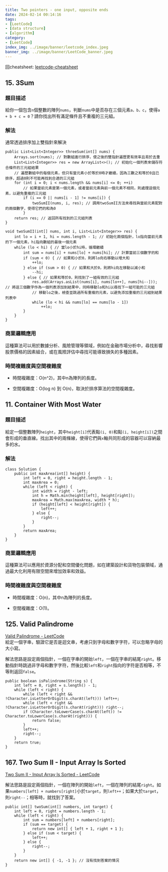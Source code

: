 ```yaml
---
title: Two pointers - one input, opposite ends
date: 2024-02-14 00:14:16
tags:
- [LeetCode]
- [data structure]
- [algorithm]
category:
- [LeetCode]
index_img: ../image/banner/leetcode_index.jpeg
banner_img: ../image/banner/LeetCode_banner.jpeg
---
```

回cheatsheet: [leetcode-cheatsheet](../../../../2024/02/13/leetcode-cheatsheet)
## 15. 3Sum
### 題目描述

給你一個包含`n`個整數的陣列`nums`，判斷`nums`中是否存在三個元素`a，b，c`，使得`a + b + c = 0`？請你找出所有滿足條件且不重複的三元組。

### 解法

通常透過排序加上雙指針來解決

```
public List<List<Integer>> threeSum(int[] nums) {
    Arrays.sort(nums); // 對數組進行排序，使之後的雙指針遍歷更有效率且易於去重
    List<List<Integer>> res = new ArrayList<>(); // 初始化一個列表來儲存符合條件的三元組結果
    // 遍歷數組中的每個元素，但只有當元素小於等於0時才繼續，因為三數之和等於0且已排序，超過0則不可能再找到合適的三元組
    for (int i = 0; i < nums.length && nums[i] <= 0; ++i)
        // 如果當前元素是第一個元素，或者當前元素與前一個元素不相同，則處理這個元素，以避免重複的三元組
        if (i == 0 || nums[i - 1] != nums[i]) {
            twoSumII(nums, i, res); // 調用twoSumII方法來尋找與當前元素配對的兩個數字，使得它們的和為0
        }
    return res; // 返回所有找到的三元組列表
}

void twoSumII(int[] nums, int i, List<List<Integer>> res) {
    int lo = i + 1, hi = nums.length - 1; // 初始化兩個指針，lo指向當前元素的下一個元素，hi指向數組的最後一個元素
    while (lo < hi) { // 當lo小於hi時，循環繼續
        int sum = nums[i] + nums[lo] + nums[hi]; // 計算當前三個數字的和
        if (sum < 0) { // 如果和小於0，則將lo向右移動以增大和
            ++lo;
        } else if (sum > 0) { // 如果和大於0，則將hi向左移動以減小和
            --hi;
        } else { // 如果和等於0，則找到了一組有效的三元組
            res.add(Arrays.asList(nums[i], nums[lo++], nums[hi--])); // 將這三個數字作為一個列表添加到結果中，同時移動lo和hi以尋找下一組可能的三元組
            // 移動lo之後，檢查並跳過所有重複的元素，以避免添加重複的三元組到結果列表中
            while (lo < hi && nums[lo] == nums[lo - 1])
                ++lo;
        }
    }
}
```

### 商業邏輯應用

這種算法可以用於數據分析、風險管理等領域，例如在金融市場分析中，尋找影響股票價格的因素組合，或在風險評估中尋找可能導致損失的多種因素。

### 時間複雜度與空間複雜度

* 時間複雜度：O(n^2)，其中n為陣列的長度。

* 空間複雜度：O(log n) 到 O(n)，取決於排序算法的空間複雜度。

## 11. Container With Most Water

### 題目描述

給定一個整數陣列`height`，其中`height[i]`代表點`(i, 0)`和點`(i, height[i])`之間會形成的垂直線。找出其中的兩條線，使得它們與`x`軸共同形成的容器可以容納最多的水。

### 解法

```
class Solution {
    public int maxArea(int[] height) {
        int left = 0, right = height.length - 1;
        int maxArea = 0;
        while (left < right) {
            int width = right - left;
            int h = Math.min(height[left], height[right]);
            maxArea = Math.max(maxArea, width * h);
            if (height[left] < height[right]) {
                left++;
            } else {
                right--;
            }
        }
        return maxArea;
    }
}
```

### 商業邏輯應用

這種算法可以應用於資源分配和空間優化問題，如在建築設計和貨物包裝領域，通過最大化利用有限空間來增加效率和效益。

### 時間複雜度與空間複雜度

* 時間複雜度：O(n)，其中n為陣列的長度。

* 空間複雜度：O(1)。

## 125. Valid Palindrome

[Valid Palindrome - LeetCode](https://leetcode.com/problems/valid-palindrome/description/)\
給定一個字串，驗證它是否是迴文串，考慮只到字母和數字字符，可以忽略字母的大小寫。

解法思路是設定兩個指針，一個在字串的開始`left`，一個在字串的結尾`right`。移動指針時跳過非字母和數字字符，然後比較`left`和`right`指向的字符是否相等，不等則返回`false`。

```
public boolean isPalindrome(String s) {
    int left = 0, right = s.length() - 1;
    while (left < right) {
        while (left < right && !Character.isLetterOrDigit(s.charAt(left))) left++;
        while (left < right && !Character.isLetterOrDigit(s.charAt(right))) right--;
        if (Character.toLowerCase(s.charAt(left)) != Character.toLowerCase(s.charAt(right))) {
            return false;
        }
        left++;
        right--;
    }
    return true;
}
```

## 167. Two Sum II - Input Array Is Sorted

[Two Sum II - Input Array Is Sorted - LeetCode](https://leetcode.com/problems/two-sum-ii-input-array-is-sorted/description/)

解法思路是設定兩個指針，一個在陣列的開始`left`，一個在陣列的結尾`right`。如果`numbers[left] + numbers[right]`小於`target`，則`left++`；如果大於`target`，則`right--`；相等時，就找到了答案。

```
public int[] twoSum(int[] numbers, int target) {
    int left = 0, right = numbers.length - 1;
    while (left < right) {
        int sum = numbers[left] + numbers[right];
        if (sum == target) {
            return new int[] { left + 1, right + 1 };
        } else if (sum < target) {
            left++;
        } else {
            right--;
        }
    }
    return new int[] { -1, -1 }; // 沒有找到答案的情況
}
```